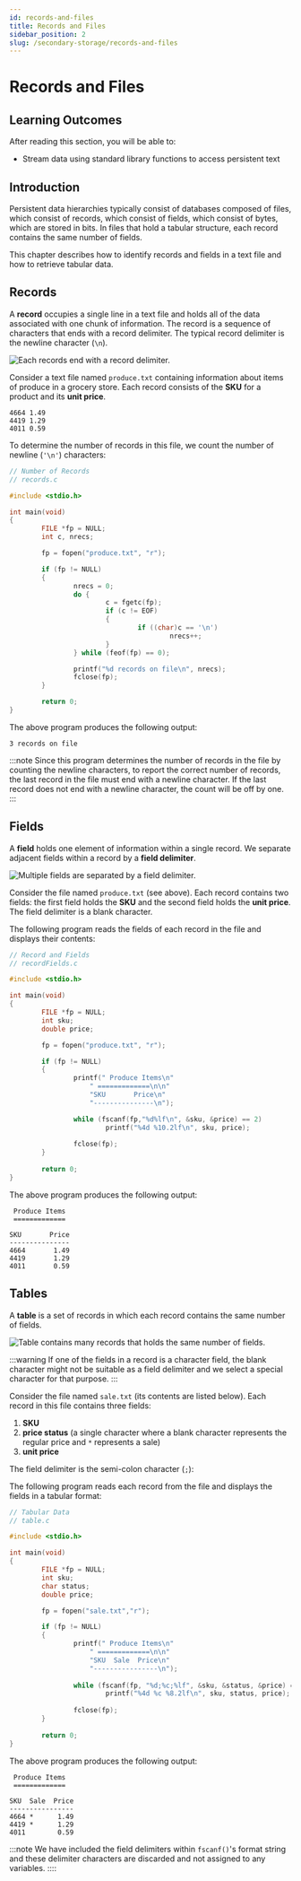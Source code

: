 ```yaml
---
id: records-and-files
title: Records and Files
sidebar_position: 2
slug: /secondary-storage/records-and-files
---
```

# Records and Files

## Learning Outcomes

After reading this section, you will be able to:

* Stream data using standard library functions to access persistent text

## Introduction

Persistent data hierarchies typically consist of databases composed of files, which consist of records, which consist of fields, which consist of bytes, which are stored in bits.  In files that hold a tabular structure, each record contains the same number of fields. 

This chapter describes how to identify records and fields in a text file and how to retrieve tabular data.

## Records

A **record** occupies a single line in a text file and holds all of the data associated with one chunk of information.  The record is a sequence of characters that ends with a record delimiter.  The typical record delimiter is the newline character (`\n`). 

![Each records end with a record delimiter.](https://ict.senecacollege.ca//~ipc144/pages/images/records.png)

Consider a text file named `produce.txt` containing information about items of produce in a grocery store.  Each record consists of the **SKU** for a product and its **unit price**.

```
4664 1.49
4419 1.29
4011 0.59 
```

To determine the number of records in this file, we count the number of newline (`'\n'`) characters: 

```c
// Number of Records
// records.c

#include <stdio.h>

int main(void)
{
        FILE *fp = NULL;
        int c, nrecs;

        fp = fopen("produce.txt", "r");

        if (fp != NULL)
        {
                nrecs = 0;
                do {
                        c = fgetc(fp);
                        if (c != EOF)
                        {
                                if ((char)c == '\n') 
                                        nrecs++;
                        }
                } while (feof(fp) == 0);

                printf("%d records on file\n", nrecs);
                fclose(fp);
        }

        return 0;
}
```

The above program produces the following output:

```
3 records on file
```

:::note
Since this program determines the number of records in the file by counting the newline characters, to report the correct number of records, the last record in the file must end with a newline character.  If the last record does not end with a newline character, the count will be off by one. 
:::

## Fields

A **field** holds one element of information within a single record.  We separate adjacent fields within a record by a **field delimiter**. 

![Multiple fields are separated by a field delimiter.](https://ict.senecacollege.ca//~ipc144/pages/images/fields.png)

Consider the file named `produce.txt` (see above).  Each record contains two fields: the first field holds the **SKU** and the second field holds the **unit price**.  The field delimiter is a blank character. 

The following program reads the fields of each record in the file and displays their contents:

```c
// Record and Fields
// recordFields.c

#include <stdio.h>

int main(void)
{
        FILE *fp = NULL;
        int sku;
        double price;

        fp = fopen("produce.txt", "r");

        if (fp != NULL) 
        {
                printf(" Produce Items\n"
                    " =============\n\n"
                    "SKU       Price\n"
                    "---------------\n");

                while (fscanf(fp,"%d%lf\n", &sku, &price) == 2) 
                        printf("%4d %10.2lf\n", sku, price); 
                
                fclose(fp);
        }
        
        return 0;
}
```

The above program produces the following output:

```
 Produce Items
 =============

SKU       Price
---------------
4664       1.49
4419       1.29
4011       0.59 
```

## Tables

A **table** is a set of records in which each record contains the same number of fields.

![Table contains many records that holds the same number of fields.](https://ict.senecacollege.ca//~ipc144/pages/images/tables.png)

:::warning
If one of the fields in a record is a character field, the blank character might not be suitable as a field delimiter and we select a special character for that purpose. 
:::

Consider the file named `sale.txt` (its contents are listed below).  Each record in this file contains three fields: 

1. **SKU**
2. **price status** (a single character where a blank character represents the regular price and `*` represents a sale) 
3. **unit price**

The field delimiter is the semi-colon character (`;`): 

The following program reads each record from the file and displays the fields in a tabular format:

```c
// Tabular Data
// table.c

#include <stdio.h>

int main(void)
{
        FILE *fp = NULL;
        int sku;
        char status;
        double price;

        fp = fopen("sale.txt","r");

        if (fp != NULL)
        {
                printf(" Produce Items\n"
                    " =============\n\n"
                    "SKU  Sale  Price\n"
                    "----------------\n");
                
                while (fscanf(fp, "%d;%c;%lf", &sku, &status, &price) == 3)
                        printf("%4d %c %8.2lf\n", sku, status, price);
                
                fclose(fp);
        }
   
        return 0;
}
```

The above program produces the following output:

```
 Produce Items
 =============

SKU  Sale  Price
----------------
4664 *      1.49
4419 *      1.29
4011        0.59 
```
:::note
We have included the field delimiters within `fscanf()`'s format string and these delimiter characters are discarded and not assigned to any variables.
::::

